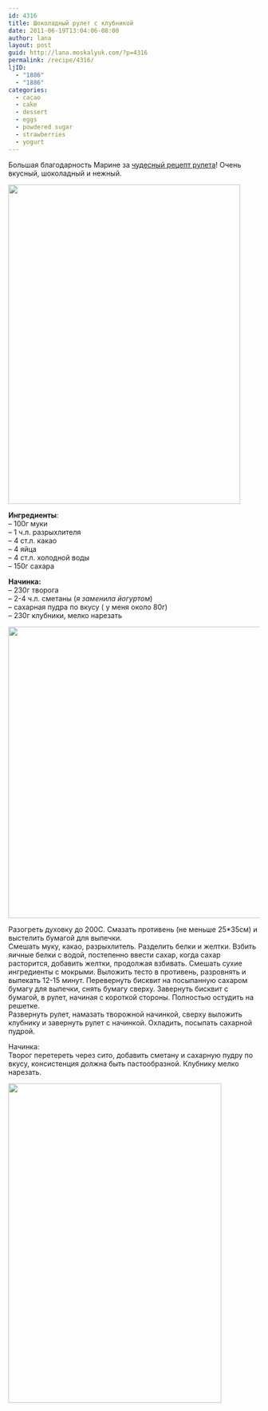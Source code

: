 ```yaml
---
id: 4316
title: Шоколадный рулет с клубникой
date: 2011-06-19T13:04:06-08:00
author: lana
layout: post
guid: http://lana.moskalyuk.com/?p=4316
permalink: /recipe/4316/
ljID:
  - "1886"
  - "1886"
categories:
  - cacao
  - cake
  - dessert
  - eggs
  - powdered sugar
  - strawberries
  - yogurt
---
```

Большая благодарность Марине за [чудесный рецепт рулета](http://manyakotic.livejournal.com/112223.html#cutid1)! Очень вкусный, шоколадный и нежный.

<img loading="lazy" class="alignnone" title="Cake roll with ricotta and strawberry filling" src="http://farm6.static.flickr.com/5069/5850123970_a5e9ec151d_z.jpg" alt="" width="465" height="640" /> 

**Ингредиенты**:  
&#8211; 100г муки  
&#8211; 1 ч.л. разрыхлителя  
&#8211; 4 ст.л. какао  
&#8211; 4 яйца  
&#8211; 4 ст.л. холодной воды  
&#8211; 150г сахара

**Начинка:**  
&#8211; 230г творога  
&#8211; 2-4 ч.л. сметаны (_я заменила йогуртом_)  
&#8211; сахарная пудра по вкусу ( у меня около 80г)  
&#8211; 230г клубники, мелко нарезать

<img loading="lazy" class="alignnone" title="Cake roll with ricotta and strawberry filling" src="http://farm3.static.flickr.com/2786/5850137018_3cbcb28b69_z.jpg" alt="" width="640" height="584" /> 

Разогреть духовку до 200С. Смазать противень (не меньше 25*35см) и выстелить бумагой для выпечки.  
Смешать муку, какао, разрыхлитель. Разделить белки и желтки. Взбить яичные белки с водой, постепенно ввести сахар, когда сахар расторится, добавить желтки, продолжая взбивать. Смешать сухие ингредиенты с мокрыми. Выложить тесто в противень, разровнять и выпекать 12-15 минут. Перевернуть бисквит на посыпанную сахаром бумагу для выпечки, снять бумагу сверху. Завернуть бисквит с бумагой, в рулет, начиная с короткой стороны. Полностью остудить на решетке.  
Развернуть рулет, намазать творожной начинкой, сверху выложить клубнику и завернуть рулет с начинкой. Охладить, посыпать сахарной пудрой.

Начинка:  
Творог перетереть через сито, добавить сметану и сахарную пудру по вкусу, консистенция должна быть пастообразной. Клубнику мелко нарезать.

<img loading="lazy" class="alignnone" title="Cake roll with ricotta and strawberry filling" src="http://farm3.static.flickr.com/2496/5850147006_2b114f9933_z.jpg" alt="" width="427" height="640" />